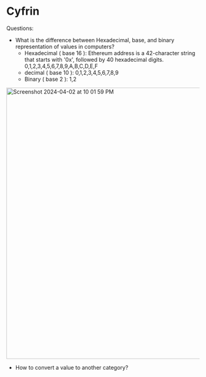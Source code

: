 # Cyfrin

Questions:
- What is the difference between Hexadecimal, base, and binary representation of values in computers?
  - Hexadecimal ( base 16 ): Ethereum address is a 42-character string that starts with '0x', followed by 40 hexadecimal digits. 0,1,2,3,4,5,6,7,8,9,A,B,C,D,E,F
  - decimal ( base 10 ): 0,1,2,3,4,5,6,7,8,9
  - Binary ( base 2 ): 1,2
 
    
<img width="709" alt="Screenshot 2024-04-02 at 10 01 59 PM" src="https://github.com/Banksy-said-hi/Cyfrin-/assets/72816123/ae90408e-a74e-4d2a-acae-71a8a9d64a76">

- How to convert a value to another category?
